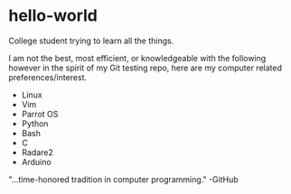# hello-world

College student trying to learn all the things.

I am not the best, most efficient, or knowledgeable with the following however in the spirit of my Git
testing repo, here are my computer related preferences/interest.

* Linux
* Vim
* Parrot OS
* Python
* Bash
* C
* Radare2
* Arduino


"...time-honored tradition in computer programming." -GitHub
